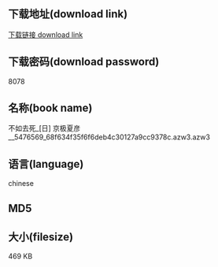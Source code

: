 ## 下载地址(download link)
[下载链接 download link](https://voluble-croquembouche-d321dc.netlify.app/?s=%E4%B8%8D%E5%A6%82%E5%8E%BB%E6%AD%BB_%5B%E6%97%A5%5D+%E4%BA%AC%E6%9E%81%E5%A4%8F%E5%BD%A6__5476569_68f634f35f6f6deb4c30127a9cc9378c.azw3)

## 下载密码(download password)
8078

## 名称(book name)
不如去死_[日] 京极夏彦__5476569_68f634f35f6f6deb4c30127a9cc9378c.azw3.azw3

## 语言(language)
chinese

## MD5


## 大小(filesize)
469 KB
